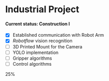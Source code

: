 # Industrial Project 

#### Current status: Construction I

- [x] Established communication with Robot Arm 
- [x] *Robotflow* vision recognition
- [ ] 3D Printed Mount for the Camera
- [ ] YOLO implementation
- [ ] Gripper algorithms
- [ ] Control algorithms

 <div class="progress">
  <div class="progress-bar" role="progressbar" aria-valuenow="25"
  aria-valuemin="0" aria-valuemax="100" style="width:25%">
    25%
  </div>
</div> 